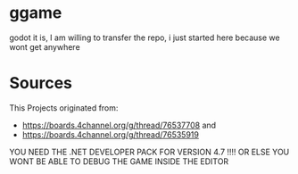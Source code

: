 # ggame
godot it is, I am willing to transfer the repo, i just started here because we wont get anywhere 

# Sources
This Projects originated from: 
* https://boards.4channel.org/g/thread/76537708
and 
* https://boards.4channel.org/g/thread/76535919


YOU NEED THE .NET DEVELOPER PACK FOR VERSION 4.7 !!!! OR ELSE YOU WONT BE ABLE TO DEBUG THE GAME INSIDE THE EDITOR
